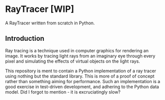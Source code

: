 # RayTracer [WIP]

A RayTracer written from scratch in Python.

## Introduction

Ray tracing is a technique used in computer graphics for rendering an image. It works by tracing light rays from an imaginary eye through every pixel
and simulating the effects of virtual objects on the light rays.

This repository is ment to contain a Python implementation of a ray tracer using nothing but the standard library. This is more of a proof of concept rather than something aiming for performance.
Such an implementation is a good exercise in test-driven development, and adhering to the Python data model. Did I forgot to mention - it is excruciatingly slow? 
